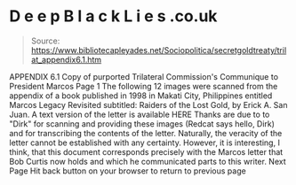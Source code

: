 # D e e p B l a c k L i e s .co.uk

> Source: https://www.bibliotecapleyades.net/Sociopolitica/secretgoldtreaty/trilat_appendix6.1.htm

APPENDIX 6.1
Copy of purported Trilateral Commission's Communique to President Marcos
Page 1
The following 12 images were scanned from the appendix of a book published in 1998 in Makati City, Philippines entitled Marcos Legacy Revisited subtitled: Raiders of the Lost Gold, by Erick A. San Juan. A text version of the letter is available HERE
Thanks are due to to "Dirk" for scanning and providing these images (Redcat says hello, Dirk) and for transcribing the contents of the letter.
Naturally, the veracity of the letter cannot be established with any certainty. However, it is interesting, I think, that this document corresponds precisely with the Marcos letter that Bob Curtis now holds and which he communicated parts to this writer.
Next Page
Hit back button on your browser to return to previous page

